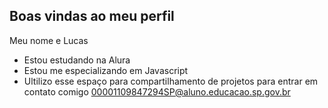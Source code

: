 ## Boas vindas ao meu perfil
Meu nome e Lucas
- Estou estudando na Alura
- Estou me especializando em Javascript
- Ultilizo esse espaço para compartilhamento de projetos
  para entrar em contato comigo
   00001109847294SP@aluno.educacao.sp.gov.br
